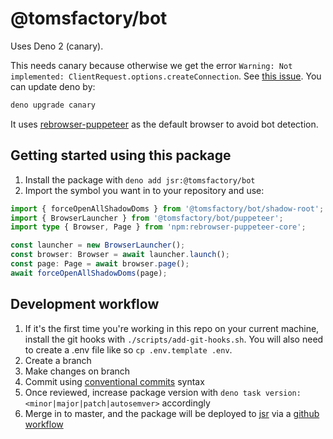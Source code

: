 # @tomsfactory/bot

Uses Deno 2 (canary).

This needs canary because otherwise we get the error
`Warning: Not implemented: ClientRequest.options.createConnection`. See
[this issue](https://github.com/denoland/deno/pull/25470#issuecomment-2520292171).
You can update deno by:

```bash
deno upgrade canary
```

It uses [rebrowser-puppeteer](https://www.npmjs.com/package/rebrowser-puppeteer)
as the default browser to avoid bot detection.

## Getting started using this package

1. Install the package with `deno add jsr:@tomsfactory/bot`
2. Import the symbol you want in to your repository and use:

```ts
import { forceOpenAllShadowDoms } from '@tomsfactory/bot/shadow-root';
import { BrowserLauncher } from '@tomsfactory/bot/puppeteer';
import type { Browser, Page } from 'npm:rebrowser-puppeteer-core';

const launcher = new BrowserLauncher();
const browser: Browser = await launcher.launch();
const page: Page = await browser.page();
await forceOpenAllShadowDoms(page);
```

## Development workflow

1. If it's the first time you're working in this repo on your current machine,
   install the git hooks with `./scripts/add-git-hooks.sh`. You will also need
   to create a .env file like so `cp .env.template .env`.
2. Create a branch
3. Make changes on branch
4. Commit using
   [conventional commits](https://www.conventionalcommits.org/en/v1.0.0/#summary)
   syntax
5. Once reviewed, increase package version with
   `deno task version:<minor|major|patch|autosemver>` accordingly
6. Merge in to master, and the package will be deployed to
   [jsr](https://jsr.io/@tomsfactory/bot) via a
   [github workflow](.github/workflows/publish.yml)
